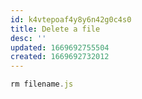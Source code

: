 ```yaml
---
id: k4vtepoaf4y8y6n42g0c4s0
title: Delete a file
desc: ''
updated: 1669692755504
created: 1669692732012
---
```

```javascript
rm filename.js
```